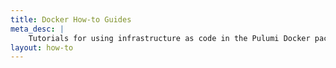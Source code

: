 ```yaml
---
title: Docker How-to Guides
meta_desc: |
    Tutorials for using infrastructure as code in the Pulumi Docker package
layout: how-to
---
```

